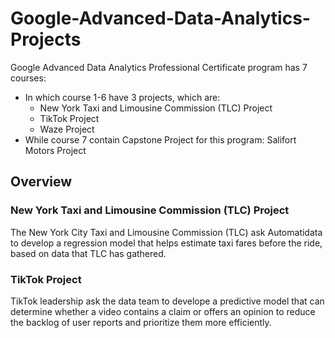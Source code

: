 # Google-Advanced-Data-Analytics-Projects

Google Advanced Data Analytics Professional Certificate program has 7 courses:
- In which course 1-6 have 3 projects, which are:
  - New York Taxi and Limousine Commission (TLC) Project
  - TikTok Project
  - Waze Project
- While course 7 contain Capstone Project for this program: Salifort Motors Project

## Overview

### New York Taxi and Limousine Commission (TLC) Project
The New York City Taxi and Limousine Commission (TLC) ask Automatidata to develop a regression model that helps estimate taxi fares before the ride, based on data that TLC has gathered.

### TikTok Project
TikTok leadership ask the data team to develope a predictive model that can determine whether a video contains a claim or offers an opinion to reduce the backlog of user reports and prioritize them more efficiently.
